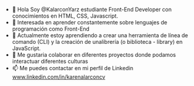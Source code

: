 - 👋 Hola Soy @KalarconYarz estudiante Front-End Developer con conocimientos en HTML, CSS, Javascript.
- 👀 Interesada en aprender constantemente sobre lenguajes de programación como Front-End 
- 🌱 Actualmente estoy aprendiendo a crear una herramienta de línea de comando (CLI) y la creación de unalibrería (o biblioteca - library) en JavaScript.
- 💞️ Me gustaria colaborar en diferentes proyectos donde podamos interactuar diferentes culturas
- 📫 Me puedes contactar en mi perfil de Linkedin www.linkedin.com/in/karenalarconcv


<!---
KalarconYarz/KalarconYarz is a ✨ special ✨ repository because its `README.md` (this file) appears on your GitHub profile.
You can click the Preview link to take a look at your changes.
--->
